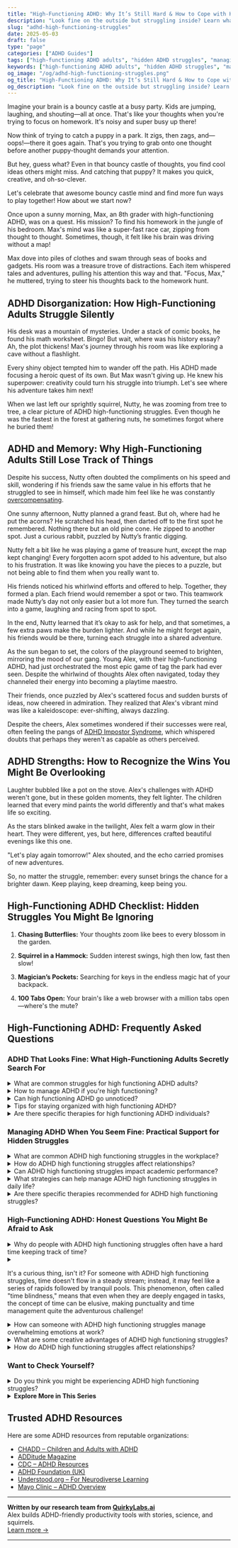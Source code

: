 ```yaml
---
title: "High-Functioning ADHD: Why It’s Still Hard & How to Cope with Hidden Struggles"
description: "Look fine on the outside but struggling inside? Learn what high-functioning ADHD really feels like and how to manage invisible challenges with compassion and clarity."
slug: "adhd-high-functioning-struggles"
date: 2025-05-03
draft: false
type: "page"
categories: ["ADHD Guides"]
tags: ["high-functioning ADHD adults", "hidden ADHD struggles", "managing ADHD distractions", "ADHD coping strategies", "ADHD emotional challenges", "celebrating ADHD strengths", "ADHD executive function"]
keywords: ["high-functioning ADHD adults", "hidden ADHD struggles", "managing ADHD distractions", "ADHD coping strategies", "ADHD emotional challenges", "celebrating ADHD strengths", "ADHD executive function"]
og_image: "/og/adhd-high-functioning-struggles.png"
og_title: "High-Functioning ADHD: Why It’s Still Hard & How to Cope with Hidden Struggles"
og_description: "Look fine on the outside but struggling inside? Learn what high-functioning ADHD really feels like and how to manage invisible challenges with compassion and clarity."
---
```


Imagine your brain is a bouncy castle at a busy party. Kids are jumping, laughing, and shouting—all at once. That's like your thoughts when you're trying to focus on homework. It's noisy and super busy up there!

Now think of trying to catch a puppy in a park. It zigs, then zags, and—oops!—there it goes again. That's you trying to grab onto one thought before another puppy-thought demands your attention.

But hey, guess what? Even in that bouncy castle of thoughts, you find cool ideas others might miss. And catching that puppy? It makes you quick, creative, and oh-so-clever.

Let's celebrate that awesome bouncy castle mind and find more fun ways to play together! How about we start now?

Once upon a sunny morning, Max, an 8th grader with high-functioning ADHD, was on a quest. His mission? To find his homework in the jungle of his bedroom. Max's mind was like a super-fast race car, zipping from thought to thought. Sometimes, though, it felt like his brain was driving without a map!

Max dove into piles of clothes and swam through seas of books and gadgets. His room was a treasure trove of distractions. Each item whispered tales and adventures, pulling his attention this way and that. "Focus, Max," he muttered, trying to steer his thoughts back to the homework hunt.

## ADHD Disorganization: How High-Functioning Adults Struggle Silently

His desk was a mountain of mysteries. Under a stack of comic books, he found his math worksheet. Bingo! But wait, where was his history essay? Ah, the plot thickens! Max's journey through his room was like exploring a cave without a flashlight.

Every shiny object tempted him to wander off the path. His ADHD made focusing a heroic quest of its own. But Max wasn't giving up. He knew his superpower: creativity could turn his struggle into triumph. Let's see where his adventure takes him next!

When we last left our sprightly squirrel, Nutty, he was zooming from tree to tree, a clear picture of ADHD high-functioning struggles. Even though he was the fastest in the forest at gathering nuts, he sometimes forgot where he buried them!

## ADHD and Memory: Why High-Functioning Adults Still Lose Track of Things

Despite his success, Nutty often doubted the compliments on his speed and skill, wondering if his friends saw the same value in his efforts that he struggled to see in himself, which made him feel like he was constantly [overcompensating](/pages/adhd-overcompensating/).

One sunny afternoon, Nutty planned a grand feast. But oh, where had he put the acorns? He scratched his head, then darted off to the first spot he remembered. Nothing there but an old pine cone. He zipped to another spot. Just a curious rabbit, puzzled by Nutty’s frantic digging.

Nutty felt a bit like he was playing a game of treasure hunt, except the map kept changing! Every forgotten acorn spot added to his adventure, but also to his frustration. It was like knowing you have the pieces to a puzzle, but not being able to find them when you really want to.

His friends noticed his whirlwind efforts and offered to help. Together, they formed a plan. Each friend would remember a spot or two. This teamwork made Nutty’s day not only easier but a lot more fun. They turned the search into a game, laughing and racing from spot to spot.

In the end, Nutty learned that it’s okay to ask for help, and that sometimes, a few extra paws make the burden lighter. And while he might forget again, his friends would be there, turning each struggle into a shared adventure.

As the sun began to set, the colors of the playground seemed to brighten, mirroring the mood of our gang. Young Alex, with their high-functioning ADHD, had just orchestrated the most epic game of tag the park had ever seen. Despite the whirlwind of thoughts Alex often navigated, today they channeled their energy into becoming a playtime maestro.

Their friends, once puzzled by Alex's scattered focus and sudden bursts of ideas, now cheered in admiration. They realized that Alex's vibrant mind was like a kaleidoscope: ever-shifting, always dazzling.

Despite the cheers, Alex sometimes wondered if their successes were real, often feeling the pangs of [ADHD Impostor Syndrome](/pages/adhd-impostor-syndrome/), which whispered doubts that perhaps they weren't as capable as others perceived.

## ADHD Strengths: How to Recognize the Wins You Might Be Overlooking

Laughter bubbled like a pot on the stove. Alex's challenges with ADHD weren't gone, but in these golden moments, they felt lighter. The children learned that every mind paints the world differently and that's what makes life so exciting.

As the stars blinked awake in the twilight, Alex felt a warm glow in their heart. They were different, yes, but here, differences crafted beautiful evenings like this one.

"Let's play again tomorrow!" Alex shouted, and the echo carried promises of new adventures.

So, no matter the struggle, remember: every sunset brings the chance for a brighter dawn. Keep playing, keep dreaming, keep being you.

## High-Functioning ADHD Checklist: Hidden Struggles You Might Be Ignoring

1. **Chasing Butterflies:** Your thoughts zoom like bees to every blossom in the garden.

2. **Squirrel in a Hammock:** Sudden interest swings, high then low, fast then slow!

3. **Magician’s Pockets:** Searching for keys in the endless magic hat of your backpack.

4. **100 Tabs Open:** Your brain's like a web browser with a million tabs open—where's the mute?

## High-Functioning ADHD: Frequently Asked Questions

### ADHD That Looks Fine: What High-Functioning Adults Secretly Search For

<details><summary>What are common struggles for high functioning ADHD adults?</summary><p>Absolutely, it’s important to recognize that even high-functioning adults with ADHD may face unique challenges! Common struggles often include maintaining organization, managing time effectively, and keeping up with multiple tasks at once. Additionally, many experience difficulties with sustaining attention during less stimulating activities and may struggle with impulsivity in social or professional settings. It’s all part of navigating ADHD, and finding strategies that work for you can make a big difference in smoothing out these bumps in the road.</p></details>
<details><summary>How to manage ADHD if you're high functioning?</summary><p>Navigating ADHD when you're high-functioning might feel a bit like a stealth mission, where your struggles aren't always visible to others. Start by embracing structured routines and checklists to keep your day flowing smoothly. Don't hesitate to lean on tech tools like apps for task management or timers to break work into manageable chunks. Most importantly, remember to celebrate your successes, no matter how small, and give yourself plenty of grace on the tougher days. You're doing wonderfully, and every step forward is a victory!</p></details>
<details><summary>Can high functioning ADHD go unnoticed?</summary><p>Absolutely, it's quite common for high-functioning ADHD to go unnoticed, especially when someone is managing well in certain areas of their life. People often develop coping strategies that mask their ADHD symptoms, making it less obvious to others—and sometimes even to themselves—that they're struggling. It's like being a duck on a pond: on the surface, everything looks smooth, but underneath, there's a lot of hard paddling going on. Recognizing this is a big step toward understanding oneself better and finding the right kind of support.</p></details>
<details><summary>Tips for staying organized with high functioning ADHD?</summary><p>Absolutely, staying organized with high-functioning ADHD can feel like a juggling act, but there are some cozy strategies to help keep those balls in the air! Start by embracing tools that make you smile—think colorful planners, fun apps, or cute sticky notes to lighten the task of tracking tasks. Break your projects into small, manageable chunks and celebrate the completion of each one; this can help to maintain motivation and clarity. Lastly, remember that consistency beats perfection. Setting aside a regular time to plan and tidy up, even if it's just a few minutes each day, can make a world of difference without overwhelming you.</p></details>
<details><summary>Are there specific therapies for high functioning ADHD individuals?</summary><p>Absolutely, there are several therapy options tailored to help individuals with high-functioning ADHD thrive. Cognitive Behavioral Therapy (CBT) is especially popular as it helps in managing the challenges by changing unhelpful thinking and behavior patterns. Similarly, coaching focused on ADHD can be incredibly beneficial, helping to develop and reinforce organizational skills, time management, and goal-setting. These therapies provide practical tools and strategies, enabling individuals to navigate their daily lives more effectively and with greater confidence.</p></details>



### Managing ADHD When You Seem Fine: Practical Support for Hidden Struggles

<details><summary>What are common ADHD high functioning struggles in the workplace?</summary><p>Absolutely, navigating the workplace with high-functioning ADHD comes with its unique set of challenges. One common struggle might be managing time effectively, as it's easy to lose track of it when you're hyperfocused on one task or bouncing between multiple tasks. Another is maintaining organization, whether that's keeping a tidy workspace or prioritizing tasks in a way that doesn't feel overwhelming. Many also find that handling distractions and sustaining concentration during less engaging tasks can be tough. Remember, each of these struggles also brings with it a set of unique strengths, and finding strategies that work for you can really make a positive difference.</p></details>
<details><summary>How do ADHD high functioning struggles affect relationships?</summary><p>Absolutely, navigating relationships with high-functioning ADHD can indeed have its unique challenges, but knowing what these are can really help in managing them. Often, difficulties with time management, forgetfulness, or impulsivity in conversations might lead to misunderstandings or frustrations. However, open communication about these challenges can not only increase understanding between partners but also strengthen the bond. By working together and perhaps establishing gentle reminders or systems, you can create a supportive environment that allows both partners to thrive.</p></details>
<details><summary>Can ADHD high functioning struggles impact academic performance?</summary><p>Absolutely, it's quite common for individuals with high-functioning ADHD to face challenges in their academic performance. Even if someone is highly capable, ADHD can make it tricky to stay organized, keep track of assignments, and maintain focus during lectures or while studying. It's important to remember that these difficulties don't reflect your intelligence or potential; they're just a part of navigating ADHD. There are many strategies and supports that can help manage these challenges, so reaching out for help can be a great step towards academic success.</p></details>
<details><summary>What strategies can help manage ADHD high functioning struggles in daily life?</summary><p>Absolutely, managing ADHD, especially when you're high-functioning, can sometimes feel like juggling with too many balls in the air! One effective strategy is to create structured routines to reduce the number of decisions you need to make daily. Using tools like planners or digital apps can help you keep track of tasks and appointments, which can be a huge relief. Also, don't underestimate the power of short, regular breaks to recharge your brain – they can significantly boost your focus and productivity. Remember, finding what uniquely works for you is like crafting a cozy, personalized recipe for success!</p></details>
<details><summary>Are there specific therapies recommended for ADHD high functioning struggles?</summary><p>Absolutely, there are several therapeutic approaches that can be really beneficial for managing high-functioning ADHD! Cognitive Behavioral Therapy (CBT) is often recommended as it helps in restructuring thought patterns and reducing negative behaviors through practical skills. Another helpful approach is coaching, which focuses on organizing tasks and setting achievable goals. Additionally, mindfulness and relaxation techniques can be wonderful in managing impulsivity and increasing focus. Each of these therapies can be tailored to fit your unique needs and help you thrive.</p></details>



### High-Functioning ADHD: Honest Questions You Might Be Afraid to Ask

<details><summary>Why do people with ADHD high functioning struggles often have a hard time keeping track of time?</summary><p>Absolutely, it's a common challenge and you're not alone in this! Folks with ADHD might struggle with time management because their brains process the passage of time differently. This is often referred to as "time blindness," where it can be tough to estimate how long tasks will take or to switch smoothly from one task to another. Implementing tools like timers, alarms, or visual time indicators can be really helpful to gently keep you on track without feeling overwhelmed. Remember, finding what uniquely works for you is a cozy journey of discovery.</p></details>
<details><summary><p>It's a curious thing, isn't it? For someone with ADHD high functioning struggles, time doesn't flow in a steady stream; instead, it may feel like a series of rapids followed by tranquil pools. This phenomenon, often called "time blindness," means that even when they are deeply engaged in tasks, the concept of time can be elusive, making punctuality and time management quite the adventurous challenge!</p></summary><p>Absolutely, your description captures the experience perfectly! Time blindness can indeed make the passage of time feel unpredictable and often tricky to navigate for those with ADHD. This can turn what many see as straightforward tasks into a bit of a wild ride. The key is finding strategies that resonate with you, like setting multiple alarms or using a visual timer, to gently keep you anchored as you flow through your day. Remember, it's all about discovering what best supports your unique rhythm!</p></details>
<details><summary>How can someone with ADHD high functioning struggles manage overwhelming emotions at work?</summary><p>Managing overwhelming emotions at work can definitely be a challenge, but you're not alone! One effective strategy is to create small, manageable breaks throughout your day. Use these moments to step away from your desk, breathe deeply, or enjoy a quick walk outside. Additionally, keeping a simple journal or notes app handy to jot down your thoughts and feelings can help organize your thoughts and make things feel more manageable. Remember, it's perfectly okay to tailor these strategies to what feels most soothing for you.</p></details>
<details><summary>What are some creative advantages of ADHD high functioning struggles?</summary><p>Absolutely, there are some truly unique creative advantages that come with ADHD! Many people with ADHD tend to have a rapid-fire mind which allows them to make unexpected connections and come up with innovative ideas that others might not see. This nimbleness of thought can be a huge asset in creative fields like art, writing, or entrepreneurship, where being able to think outside the box is often celebrated. Plus, the intense hyperfocus that sometimes accompanies ADHD can allow for deep, passionate work on projects that really light your fire. Embracing these strengths can lead to wonderful, creative achievements.</p></details>
<details><summary>How do ADHD high functioning struggles affect relationships?</summary><p>Absolutely, navigating relationships when you have high-functioning ADHD can indeed bring its unique set of challenges. You might find that things like forgetfulness, difficulty maintaining attention during conversations, or managing emotions can sometimes create misunderstandings or friction. However, it's important to remember that clear communication and mutual understanding can go a long way. By sharing your experiences and the ways ADHD affects you, and also by listening to your partner's experiences, you can build a stronger, more empathetic connection.</p></details>



### Want to Check Yourself?

<details><summary>Do you think you might be experiencing ADHD high functioning struggles?</summary><p>Absolutely, feeling like you’re struggling despite being high-functioning can be quite common when it comes to ADHD. The term ‘high-functioning’ often means you're managing to meet various life demands but might still be facing internal challenges like maintaining focus, managing time, or dealing with impulsivity. Remember, ADHD manifests uniquely for everyone and can often go unnoticed when you're able to perform well in certain areas of life. It’s really great that you’re exploring this possibility—understanding more about how ADHD affects you can be the first step toward getting the right support and strategies in place.</p></details>

<script type="application/ld+json">
{
  "@context": "https://schema.org",
  "@type": "FAQPage",
  "mainEntity": [
    {
      "@type": "Question",
      "name": "What are common struggles for high functioning ADHD adults?",
      "acceptedAnswer": {
        "@type": "Answer",
        "text": "Absolutely, it\u2019s important to recognize that even high-functioning adults with ADHD may face unique challenges! Common struggles often include maintaining organization, managing time effectively, and keeping up with multiple tasks at once. Additionally, many experience difficulties with sustaining attention during less stimulating activities and may struggle with impulsivity in social or professional settings. It\u2019s all part of navigating ADHD, and finding strategies that work for you can make a big difference in smoothing out these bumps in the road."
      }
    },
    {
      "@type": "Question",
      "name": "How to manage ADHD if you're high functioning?",
      "acceptedAnswer": {
        "@type": "Answer",
        "text": "Navigating ADHD when you're high-functioning might feel a bit like a stealth mission, where your struggles aren't always visible to others. Start by embracing structured routines and checklists to keep your day flowing smoothly. Don't hesitate to lean on tech tools like apps for task management or timers to break work into manageable chunks. Most importantly, remember to celebrate your successes, no matter how small, and give yourself plenty of grace on the tougher days. You're doing wonderfully, and every step forward is a victory!"
      }
    },
    {
      "@type": "Question",
      "name": "Can high functioning ADHD go unnoticed?",
      "acceptedAnswer": {
        "@type": "Answer",
        "text": "Absolutely, it's quite common for high-functioning ADHD to go unnoticed, especially when someone is managing well in certain areas of their life. People often develop coping strategies that mask their ADHD symptoms, making it less obvious to others\u2014and sometimes even to themselves\u2014that they're struggling. It's like being a duck on a pond: on the surface, everything looks smooth, but underneath, there's a lot of hard paddling going on. Recognizing this is a big step toward understanding oneself better and finding the right kind of support."
      }
    },
    {
      "@type": "Question",
      "name": "Tips for staying organized with high functioning ADHD?",
      "acceptedAnswer": {
        "@type": "Answer",
        "text": "Absolutely, staying organized with high-functioning ADHD can feel like a juggling act, but there are some cozy strategies to help keep those balls in the air! Start by embracing tools that make you smile\u2014think colorful planners, fun apps, or cute sticky notes to lighten the task of tracking tasks. Break your projects into small, manageable chunks and celebrate the completion of each one; this can help to maintain motivation and clarity. Lastly, remember that consistency beats perfection. Setting aside a regular time to plan and tidy up, even if it's just a few minutes each day, can make a world of difference without overwhelming you."
      }
    },
    {
      "@type": "Question",
      "name": "Are there specific therapies for high functioning ADHD individuals?",
      "acceptedAnswer": {
        "@type": "Answer",
        "text": "Absolutely, there are several therapy options tailored to help individuals with high-functioning ADHD thrive. Cognitive Behavioral Therapy (CBT) is especially popular as it helps in managing the challenges by changing unhelpful thinking and behavior patterns. Similarly, coaching focused on ADHD can be incredibly beneficial, helping to develop and reinforce organizational skills, time management, and goal-setting. These therapies provide practical tools and strategies, enabling individuals to navigate their daily lives more effectively and with greater confidence."
      }
    }
  ]
}
</script>
<script type="application/ld+json">
{
  "@context": "https://schema.org",
  "@type": "Article",
  "author": {
    "@type": "Person",
    "name": "QuirkyLabs",
    "url": "https://quirkylabs.ai/about"
  },
  "headline": "\"Unmasking Joy: Thrive Amid ADHD High Functioning Struggles!\"",
  "mainEntityOfPage": "https://blog.quirkylabs.ai/pages/adhd-high-functioning-struggles/",
  "datePublished": "2025-05-03"
}
</script>
<script type="application/ld+json">
{
  "@context": "https://schema.org",
  "@type": "BreadcrumbList",
  "itemListElement": [
    {
      "@type": "ListItem",
      "position": 1,
      "name": "Home",
      "item": "https://quirkylabs.ai/"
    },
    {
      "@type": "ListItem",
      "position": 2,
      "name": "Blog",
      "item": "https://blog.quirkylabs.ai/"
    },
    {
      "@type": "ListItem",
      "position": 3,
      "name": "\"Unmasking Joy: Thrive Amid ADHD High Functioning Struggles!\"",
      "item": "https://blog.quirkylabs.ai/pages/adhd-high-functioning-struggles/"
    }
  ]
}
</script>

<details>
<summary><strong>Explore More in This Series</strong></summary>

- [Adhd Overexplaining Yourself](/pages/adhd-overexplaining-yourself/)
- [Adhd Working Hard To Fit In](/pages/adhd-working-hard-to-fit-in/)
- [Adhd Perfectionism](/pages/adhd-perfectionism/)
- [Adhd Fake Success](/pages/adhd-fake-success/)
- [Adhd Doing Too Much](/pages/adhd-doing-too-much/)
- [Adhd Validation Hunger](/pages/adhd-validation-hunger/)
- [Adhd Overcompensating](/pages/adhd-overcompensating/)
- [Adhd Hide Your Struggles](/pages/adhd-hide-your-struggles/)
</details>



## Trusted ADHD Resources

Here are some ADHD resources from reputable organizations:

- [CHADD – Children and Adults with ADHD](https://chadd.org)
- [ADDitude Magazine](https://www.additudemag.com)
- [CDC – ADHD Resources](https://www.cdc.gov/ncbddd/adhd)
- [ADHD Foundation (UK)](https://www.adhdfoundation.org.uk)
- [Understood.org – For Neurodiverse Learning](https://www.understood.org)
- [Mayo Clinic – ADHD Overview](https://www.mayoclinic.org/diseases-conditions/adhd)


---

**Written by our research team from [QuirkyLabs.ai](https://quirkylabs.ai)**  
Alex builds ADHD-friendly productivity tools with stories, science, and squirrels.  
[Learn more →](https://quirkylabs.ai)

---